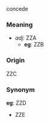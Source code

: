 concede
### Meaning
+ _adj_: ZZA
	+ __eg__: ZZB

### Origin

ZZC

### Synonym

__eg__: ZZD

+ ZZE


